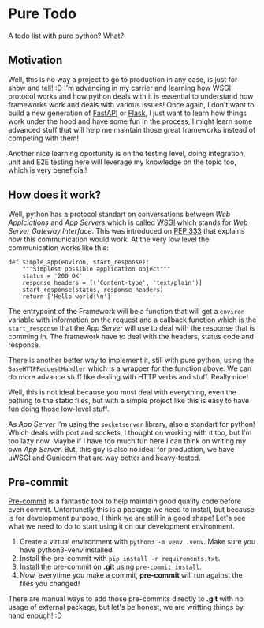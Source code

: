 # Pure Todo

A todo list with pure python? What?

## Motivation

Well, this is no way a project to go to production in any case, is just for show and tell! :D I'm advancing in my carrier and learning how WSGI protocol works and how python deals with it is essential to understand how frameworks work and deals with various issues! Once again, I don't want to build a new generation of [FastAPI](https://fastapi.tiangolo.com/) or [Flask](https://flask.palletsprojects.com/en/2.3.x/), I just want to learn how things work under the hood and have some fun in the process, I might learn some advanced stuff that will help me maintain those great frameworks instead of competing with them!

Another nice learning oportunity is on the testing level, doing integration, unit and E2E testing here will leverage my knowledge on the topic too, which is very beneficial!

## How does it work?

Well, python has a protocol standart on conversations between *Web Applciations* and *App Servers* which is called [WSGI](https://pt.wikipedia.org/wiki/Web_Server_Gateway_Interface#:~:text=O%20Web%20Server%20Gateway%20Interface,a%20linguagem%20de%20programa%C3%A7%C3%A3o%20Python.) which stands for *Web Server Gateway Interface*. This was introduced on [PEP 333](https://peps.python.org/pep-0333/) that explains how this communication would work. At the very low level the communication works like this:

    def simple_app(environ, start_response):
        """Simplest possible application object"""
        status = '200 OK'
        response_headers = [('Content-type', 'text/plain')]
        start_response(status, response_headers)
        return ['Hello world!\n']

The entrypoint of the Framework will be a function that will get a `environ` variable with information on the request and a callback function which is the `start_response` that the *App Server* will use to deal with the response that is comming in. The framework have to deal with the headers, status code and response.

There is another better way to implement it, still with pure python, using the `BaseHTTPRequestHandler` which is a wrapper for the function above. We can do more advance stuff like dealing with HTTP verbs and stuff. Really nice!

Well, this is not ideal because you must deal with everything, even the pathing to the static files, but with a simple project like this is easy to have fun doing those low-level stuff.

As *App Server* I'm using the `socketserver` library, also a standart for python! Which deals with port and sockets, I thought on working with it too, but I'm too lazy now. Maybe if I have too much fun here I can think on writing my own *App Server*. But, this guy is also no ideal for production, we have uWSGI and Gunicorn that are way better and heavy-tested.

## Pre-commit

[Pre-commit](https://pre-commit.com/) is a fantastic tool to help maintain good quality code before even commit. Unfortunetly this is a package we need to install, but because is for development purpose, I think we are still in a good shape! Let's see what we need to do to start using it on our development environment.

1. Create a virtual environment with `python3 -m venv .venv`. Make sure you have python3-venv installed.
2. Install the pre-commit with `pip install -r requirements.txt`.
3. Install the pre-commit on __.git__ using `pre-commit install`.
4. Now, everytime you make a commit, __pre-commit__ will run against the files you changed!

There are manual ways to add those pre-commits directly to __.git__ with no usage of external package, but let's be honest, we are writting things by hand enough! :D
